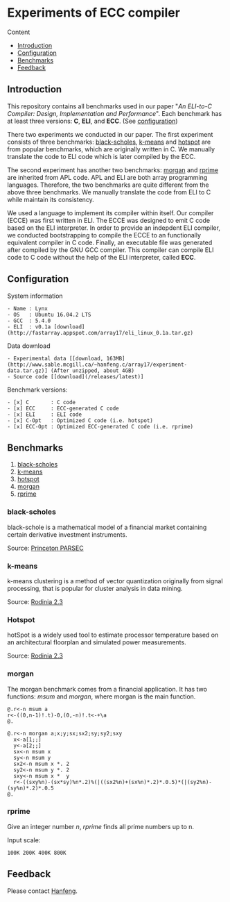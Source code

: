 # Experiments of ECC compiler

Content

- [Introduction](#introduction)
- [Configuration](#configuration)
- [Benchmarks](#benchmarks)
- [Feedback](#feedback)

## Introduction

This repository contains all benchmarks used in our paper "*An ELI-to-C
Compiler: Design, Implementation and Performance*". Each benchmark has at least
three versions: **C**, **ELI**, and **ECC**. (See [configuration](#configuration))

There two experiments we conducted in our paper.  The first experiment consists of
three benchmarks: [black-scholes](#black-scholes), [k-means](#k-means) and
[hotspot](#hotspot) are from popular benchmarks, which are originally written
in C.  We manually translate the code to ELI code which is later compiled by
the ECC.

The second experiment has another two benchmarks: [morgan](#morgan) and
[rprime](#rprime) are inherited from APL code.  APL and ELI are both array
programming languages.  Therefore, the two benchmarks are quite different from
the above three benchmarks.  We manually translate the code from ELI to C while
maintain its consistency.

We used a language to implement its compiler within itself.  Our compiler
(ECCE) was first written in ELI.  The ECCE was designed to emit C code based on
the ELI interpreter. In order to provide an indepdent ELI compiler, we
conducted bootstrapping to compile the ECCE to an functionally equivalent
compiler in C code.  Finally, an executable file was generated after compiled
by the GNU GCC compiler.  This compiler can compile ELI code to C code
without the help of the ELI interpreter, called **ECC**.

## Configuration

System information

    - Name : Lynx
    - OS   : Ubuntu 16.04.2 LTS
    - GCC  : 5.4.0
    - ELI  : v0.1a [download](http://fastarray.appspot.com/array17/eli_linux_0.1a.tar.gz)

Data download

    - Experimental data [[download, 163MB](http://www.sable.mcgill.ca/~hanfeng.c/array17/experiment-data.tar.gz)] (After unzipped, about 4GB)
    - Source code [[download](/releases/latest)]

Benchmark versions:

    - [x] C       : C code
    - [x] ECC     : ECC-generated C code
    - [x] ELI     : ELI code
    - [x] C-Opt   : Optimized C code (i.e. hotspot)
    - [x] ECC-Opt : Optimized ECC-generated C code (i.e. rprime)

## Benchmarks

1. [black-scholes](#black-scholes)
2. [k-means](#k-means)
3. [hotspot](#hotspot)
4. [morgan](#morgan)
5. [rprime](#rprime)

### black-scholes

black-schole is a mathematical model of a financial market containing certain
derivative investment instruments.

Source: [Princeton PARSEC](http://parsec.cs.princeton.edu/download.htm)


### k-means

k-means clustering is a method of vector quantization originally from signal
processing, that is popular for cluster analysis in data mining.

Source: [Rodinia 2.3](http://lava.cs.virginia.edu/Rodinia/)


### Hotspot

hotSpot is a widely used tool to estimate processor temperature based on an
architectural floorplan and simulated power measurements.

Source: [Rodinia 2.3](http://lava.cs.virginia.edu/Rodinia/)


### morgan

The morgan benchmark comes from a financial application.  It has two functions:
*msum* and *morgan*, where morgan is the main function.


    @.r<-n msum a
    r<-((0,n-1)!.t)-0,(0,-n)!.t<-+\a
    @.

    @.r<-n morgan a;x;y;sx;sx2;sy;sy2;sxy
      x<-a[1;;]
      y<-a[2;;]
      sx<-n msum x
      sy<-n msum y
      sx2<-n msum x *. 2
      sy2<-n msum y *. 2
      sxy<-n msum x *  y
      r<-((sxy%n)-(sx*sy)%n*.2)%(|((sx2%n)+(sx%n)*.2)*.0.5)*(|(sy2%n)-(sy%n)*.2)*.0.5
    @.


### rprime

Give an integer number *n*, *rprime* finds all prime numbers up to n.

Input scale:

    100K 200K 400K 800K

## Feedback

Please contact [Hanfeng](mailto:hanfeng.chen@mail.mcgill.ca).

